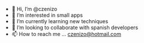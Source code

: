 - 👋 Hi, I’m @czenizo
- 👀 I’m interested in small apps
- 🌱 I’m currently learning new techniques
- 💞️ I’m looking to collaborate with spanish developers
- 📫 How to reach me ... czenizo@hotmail.com

<!---
czenizo/czenizo is a ✨ special ✨ repository because its `README.md` (this file) appears on your GitHub profile.
You can click the Preview link to take a look at your changes.
--->

